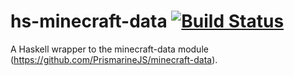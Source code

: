# hs-minecraft-data [![Build Status](https://travis-ci.org/oldmanmike/hs-minecraft-data.svg?branch=master)](https://travis-ci.org/oldmanmike/hs-minecraft-data)
A Haskell wrapper to the minecraft-data module (https://github.com/PrismarineJS/minecraft-data).
